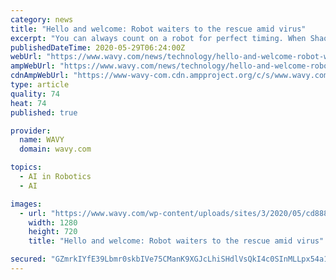 ```yaml
---
category: news
title: "Hello and welcome: Robot waiters to the rescue amid virus"
excerpt: "You can always count on a robot for perfect timing. When Shaosong Hu saw robotic waiters serving food in China last fall, he knew exactly what he wanted for his"
publishedDateTime: 2020-05-29T06:24:00Z
webUrl: "https://www.wavy.com/news/technology/hello-and-welcome-robot-waiters-to-the-rescue-amid-virus/"
ampWebUrl: "https://www.wavy.com/news/technology/hello-and-welcome-robot-waiters-to-the-rescue-amid-virus/amp/"
cdnAmpWebUrl: "https://www-wavy-com.cdn.ampproject.org/c/s/www.wavy.com/news/technology/hello-and-welcome-robot-waiters-to-the-rescue-amid-virus/amp/"
type: article
quality: 74
heat: 74
published: true

provider:
  name: WAVY
  domain: wavy.com

topics:
  - AI in Robotics
  - AI

images:
  - url: "https://www.wavy.com/wp-content/uploads/sites/3/2020/05/cd8882238fca4e639fc2780457003fa9-1.jpg?w=1280&h=720&crop=1"
    width: 1280
    height: 720
    title: "Hello and welcome: Robot waiters to the rescue amid virus"

secured: "GZmrkIYfE39Lbmr0skbIVe75CManK9XGJcLhiSHdlVsQkI4c0SInMLLpx54a1nW4eqDuIeKEbw6TYZcOYOwR0X7vxK3GgpWyNTXp03ZNoway9IqisUMrixJDxj/24BljG+15RBmLfTcyVxErnHXye+ML+JOaTocrRTk45HN8jDwl+upHNIRQUsI033jRCHIBVTEbL2btW6uiULwzwRZOGviuI4XTcy8pdPcF5yt1Sfvkl2AXDaUaCTHUR+yQJQTnZ5ceINbYFG8P5JhZIW8yV/lo28C1lPfw8vqty2BTUjGyYbXpfrVwsCNTnipDZ/1QPXCtgUomiHxGyCYd7YL3qT9zgNSsrxeGTEVIfCgk3sdHqK4m4RUdoQMUye1WKg0S28kQ4xKRgEWsQocDIuDQBv1j6Ma+4xX3qmLXtxNexR3Dkw1X5OpHp14DfQHILkt4LHAutomaqB1Ib7E5p4tm9mWo5ugC/hGa9ZWALKK83Bw=;g9t3b0ktqMqXfCqmK8qiGg=="
---
```


